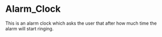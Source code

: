 # Alarm_Clock
 This is an alarm clock which asks the user that after how much time the alarm will start ringing.
